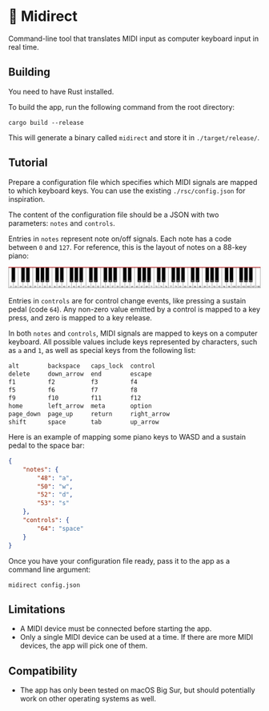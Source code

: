 # 🎹 Midirect

Command-line tool that translates MIDI input as computer keyboard input in real time.

## Building

You need to have Rust installed.

To build the app, run the following command from the root directory:

```
cargo build --release
```

This will generate a binary called `midirect` and store it in `./target/release/`.

## Tutorial

Prepare a configuration file which specifies which MIDI signals are mapped to which keyboard keys. You can use the existing `./rsc/config.json` for inspiration.

The content of the configuration file should be a JSON with two parameters: `notes` and `controls`. 

Entries in `notes` represent note on/off signals. Each note has a code between `0` and `127`. For reference, this is the layout of notes on a 88-key piano:

![Mapping of piano keys to midi signals](img/piano.png)

Entries in `controls` are for control change events, like pressing a sustain pedal (code `64`). Any non-zero value emitted by a control is mapped to a key press, and zero is mapped to a key release.

In both `notes` and `controls`, MIDI signals are mapped to keys on a computer keyboard. All possible values include keys represented by characters, such as `a` and `1`, as well as special keys from the following list:

```
alt        backspace   caps_lock  control
delete     down_arrow  end        escape
f1         f2          f3         f4
f5         f6          f7         f8
f9         f10         f11        f12
home       left_arrow  meta       option
page_down  page_up     return     right_arrow
shift      space       tab        up_arrow
```

Here is an example of mapping some piano keys to WASD and a sustain pedal to the space bar:

```json
{
    "notes": {
        "48": "a",
        "50": "w",
        "52": "d",
        "53": "s"
    },
    "controls": {
        "64": "space"
    }
}
```

Once you have your configuration file ready, pass it to the app as a command line argument:

```
midirect config.json
```

## Limitations

- A MIDI device must be connected before starting the app.
- Only a single MIDI device can be used at a time. If there are more MIDI devices, the app will pick one of them.

## Compatibility

- The app has only been tested on macOS Big Sur, but should potentially work on other operating systems as well.
